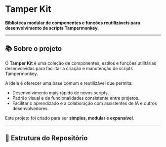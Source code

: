 # Tamper Kit

**Biblioteca modular de componentes e funções reutilizáveis para desenvolvimento de scripts Tampermonkey.**

---

## 📚 Sobre o projeto

O **Tamper Kit** é uma coleção de componentes, estilos e funções utilitárias desenvolvidas para facilitar a criação e manutenção de scripts Tampermonkey.

A ideia é oferecer uma base comum e reutilizável que permita:

- Desenvolvimento mais rápido de novos scripts.
- Padrão visual e de funcionalidades consistente entre projetos.
- Facilitar o aprendizado e a colaboração com assistentes de IA e outros desenvolvedores.

Este projeto foi criado para ser **simples, modular e expansível**.

---

## 📂 Estrutura do Repositório

